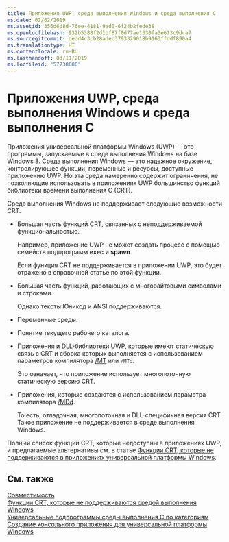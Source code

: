 ```yaml
---
title: Приложения UWP, среда выполнения Windows и среда выполнения C
ms.date: 02/02/2019
ms.assetid: 356d6d8d-76ee-4181-9ad0-6f24b2fede38
ms.openlocfilehash: 932b5388f2d1bf87f0d77ae1330fa3e613c9dca7
ms.sourcegitcommit: dedd4c3cb28adec3793329018b9163ffddf890a4
ms.translationtype: HT
ms.contentlocale: ru-RU
ms.lasthandoff: 03/11/2019
ms.locfileid: "57738680"
---
```

# <a name="uwp-apps-the-windows-runtime-and-the-c-run-time"></a>Приложения UWP, среда выполнения Windows и среда выполнения C

Приложения универсальной платформы Windows (UWP) — это программы, запускаемые в среде выполнения Windows на базе Windows 8. Среда выполнения Windows — это надежное окружение, контролирующее функции, переменные и ресурсы, доступные приложению UWP. Но эта среда намеренно содержит ограничения, не позволяющие использовать в приложениях UWP большинство функций библиотеки времени выполнения C (CRT).

Среда выполнения Windows не поддерживает следующие возможности CRT.

- Большая часть функций CRT, связанных с неподдерживаемой функциональностью.

   Например, приложение UWP не может создать процесс с помощью семейств подпрограмм **exec** и **spawn**.

   Если функция CRT не поддерживается в приложении UWP, это будет отражено в справочной статье по этой функции.

- Большая часть функций, работающих с многобайтовыми символами и строками.

   Однако тексты Юникод и ANSI поддерживаются.

- Переменные среды.

- Понятие текущего рабочего каталога.

- Приложения и DLL-библиотеки UWP, которые имеют статическую связь с CRT и сборка которых выполняется с использованием параметров компилятора [/MT](../build/reference/md-mt-ld-use-run-time-library.md) или `/MTd`.

   Это означает, что приложение использует многопоточную статическую версию CRT.

- Приложения, которые создаются с использованием параметра компилятора [/MDd](../build/reference/md-mt-ld-use-run-time-library.md).

   То есть, отладочная, многопоточная и DLL-специфичная версия CRT. Такое приложение не поддерживается в среде выполнения Windows.

Полный список функций CRT, которые недоступны в приложениях UWP, и предлагаемые альтернативы см. в статье [Функции CRT, которые не поддерживаются в приложениях универсальной платформы Windows](../cppcx/crt-functions-not-supported-in-universal-windows-platform-apps.md).

## <a name="see-also"></a>См. также

[Совместимость](../c-runtime-library/compatibility.md)<br/>
[Функции CRT, которые не поддерживаются средой выполнения Windows](../c-runtime-library/windows-runtime-unsupported-crt-functions.md)<br/>
[Универсальные подпрограммы среды выполнения C по категориям](../c-runtime-library/run-time-routines-by-category.md)<br/>
[Создание консольного приложения для универсальной платформы Windows](/windows/uwp/launch-resume/console-uwp)
